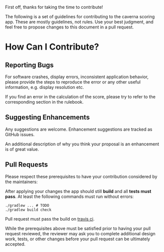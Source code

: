 First off, thanks for taking the time to contribute!

The following is a set of guidelines for contributing to the caverna scoring app.
These are mostly guidelines, not rules.
Use your best judgment, and feel free to propose changes to this document in a pull request.

# How Can I Contribute?

## Reporting Bugs

For software crashes, display errors, inconsistent application behavior,
please provide the steps to reproduce the error or any other useful information, e.g. display resolution etc.

If you find an error in the calculation of the score,
please try to refer to the corresponding section in the rulebook.

## Suggesting Enhancements

Any suggestions are welcome.
Enhancement suggestions are tracked as GitHub issues.

An additional description of why you think your proposal is an enhancement is of great value.

## Pull Requests

Please respect these prerequisites to have your contribution considered by the maintainers:

After applying your changes the app should still **build** and all **tests must pass**.
At least the following commands must run without errors:

    ./gradlew ... # TODO 
    ./gradlew build check

Pull request must pass the build on [travis ci](https://travis-ci.org/raphaelmeyer/caverna).

While the prerequisites above must be satisfied prior to having your pull request reviewed,
the reviewer may ask you to complete additional design work, tests,
or other changes before your pull request can be ultimately accepted.
